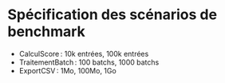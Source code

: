 # Spécification des scénarios de benchmark
- CalculScore : 10k entrées, 100k entrées
- TraitementBatch : 100 batchs, 1000 batchs
- ExportCSV : 1Mo, 100Mo, 1Go
